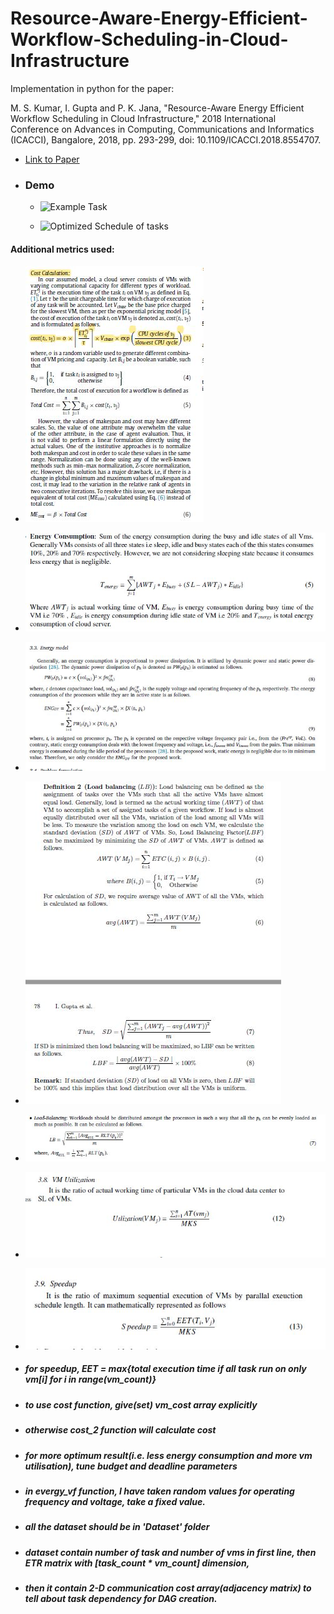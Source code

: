 # Resource-Aware-Energy-Efficient-Workflow-Scheduling-in-Cloud-Infrastructure
Implementation in python for the paper:

M. S. Kumar, I. Gupta and P. K. Jana, "Resource-Aware Energy Efficient Workflow Scheduling in Cloud Infrastructure," 2018 International Conference on Advances in Computing, Communications and Informatics (ICACCI), Bangalore, 2018, pp. 293-299, doi: 10.1109/ICACCI.2018.8554707.

* [Link to Paper](https://doi.org/10.1109/ICACCI.2018.8554707)

* ### Demo
    * ![Example Task](/imgs/example_task_problem)
    
    * ![Optimized Schedule of tasks](/imgs/example_scheduling_result)

#### Additional metrics used:

* ![cost calculation](/imgs/cost_calculation.jpeg)

* ![energy consumption BusyIdle](/imgs/energy_consumption_bi.jpeg)

* ![energy consumption VolatageFrequency](/imgs/energy_voltagefreq.jpeg)

* ![load balancing factor](/imgs/load_balancing_factor.jpeg)

* ![load balancing RTL](/imgs/load_balancing.jpeg)

* ![vm utilisation](/imgs/vm_utilisation.jpeg)

* ![speedup](/imgs/speed_up.jpeg)

* ##### for speedup, EET = max{total execution time if all task run on only vm[i] for i in range(vm_count)}
* ##### to use *cost* function, give(set) vm_cost array explicitly
* ##### otherwise *cost_2* function will calculate cost
* ##### for more optimum result(i.e. less energy consumption and more vm utilisation), tune budget and deadline parameters
* ##### in *evergy_vf* function, I have taken random values for operating frequency and voltage, take a fixed value. 
* ##### all the dataset should be in 'Dataset' folder
* ##### dataset contain number of task and number of vms in first line, then ETR matrix with [task_count * vm_count] dimension,
* ##### then it contain 2-D communication cost array(adjacency matrix) to tell about task dependency for DAG creation.


